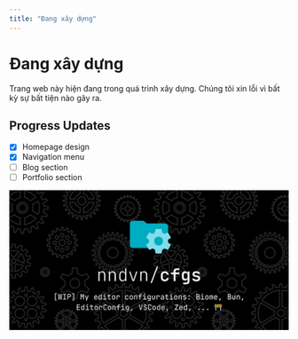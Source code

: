 ```yaml
---
title: "Đang xây dựng"
---
```


# Đang xây dựng

Trang web này hiện đang trong quá trình xây dựng. Chúng tôi xin lỗi vì bất kỳ sự bất tiện nào gây ra.

## Progress Updates

- [x] Homepage design
- [x] Navigation menu
- [ ] Blog section
- [ ] Portfolio section

![nndvn/cfgs](../assets/nndvn-cfgs.png)
